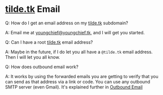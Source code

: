 # [tilde.tk](https://tilde.tk/) Email

Q: How do I get an email address on my [tilde.tk](https://tilde.tk/) subdomain?

A: Email me at [youngchief@youngchief.tk](mailto:youngchief@youngchief.tk), and I will get you started.

Q: Can I have a root [tilde.tk](https://tilde.tk/) email address?

A: Maybe in the future, if I do let you all have a `@tilde.tk` email address. Then I will let you all know.

Q: How does outbound email work?

A: It works by using the forwarded emails you are getting to verify that you can send as that address via a link or code. You can use any outbound SMTP server (even Gmail). It's explained further in [Outbound Email](/docs/OutboundEmail.md)
